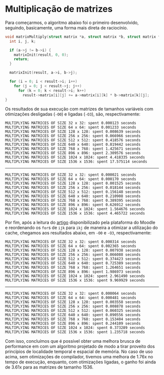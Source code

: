 # Multiplicação de matrizes

Para começarmos, o algoritmo abaixo foi o primeiro desenvolvido, seguindo,
basicamente, uma forma mais direta de raciocínio.

```c
void matrixMultiply(struct matrix *a, struct matrix *b, struct matrix *result) {
  int i, j, k;

  if (a->j != b->i) {
    matrixInit(result, 0, 0);
    return;
  }

  matrixInit(result, a->i, b->j);

  for (i = 0; i < result->i; i++)
    for (j = 0; j < result->j; j++)
      for (k = 0; k < result->i; k++)
        result->matrix[i][j] += a->matrix[i][k] * b->matrix[k][j];
}
```

Os resultados de sua execução com matrizes de tamanhos variáveis com
otimizações desligadas (`-O0`) e ligadas (`-O3`), são, respectivamente:

    MULTIPLYING MATRICES OF SIZE 32 x 32: spent 0.000123 seconds
    MULTIPLYING MATRICES OF SIZE 64 x 64: spent 0.001233 seconds
    MULTIPLYING MATRICES OF SIZE 128 x 128: spent 0.008639 seconds
    MULTIPLYING MATRICES OF SIZE 256 x 256: spent 0.066966 seconds
    MULTIPLYING MATRICES OF SIZE 512 x 512: spent 0.418576 seconds
    MULTIPLYING MATRICES OF SIZE 640 x 640: spent 0.819442 seconds
    MULTIPLYING MATRICES OF SIZE 768 x 768: spent 1.425671 seconds
    MULTIPLYING MATRICES OF SIZE 896 x 896: spent 2.309576 seconds
    MULTIPLYING MATRICES OF SIZE 1024 x 1024: spent 4.418335 seconds
    MULTIPLYING MATRICES OF SIZE 1536 x 1536: spent 17.575114 seconds

---

    MULTIPLYING MATRICES OF SIZE 32 x 32: spent 0.000021 seconds
    MULTIPLYING MATRICES OF SIZE 64 x 64: spent 0.000170 seconds
    MULTIPLYING MATRICES OF SIZE 128 x 128: spent 0.001525 seconds
    MULTIPLYING MATRICES OF SIZE 256 x 256: spent 0.018144 seconds
    MULTIPLYING MATRICES OF SIZE 512 x 512: spent 0.156148 seconds
    MULTIPLYING MATRICES OF SIZE 640 x 640: spent 0.210908 seconds
    MULTIPLYING MATRICES OF SIZE 768 x 768: spent 0.389395 seconds
    MULTIPLYING MATRICES OF SIZE 896 x 896: spent 0.626912 seconds
    MULTIPLYING MATRICES OF SIZE 1024 x 1024: spent 1.564676 seconds
    MULTIPLYING MATRICES OF SIZE 1536 x 1536: spent 4.465722 seconds

Por fim, após a leitura do [artigo](https://software.intel.com/content/www/us/en/develop/articles/putting-your-data-and-code-in-order-optimization-and-memory-part-1.html)
disponibilizado pela plataforma do Moodle e reordenando os `for`s de `ijk`
para `ikj` de maneira a otimizar a utilização do cache, chegamos aos
resultados abaixo, em `-O0` e `-O3`, respectivamente:

    MULTIPLYING MATRICES OF SIZE 32 x 32: spent 0.000314 seconds
    MULTIPLYING MATRICES OF SIZE 64 x 64: spent 0.002365 seconds
    MULTIPLYING MATRICES OF SIZE 128 x 128: spent 0.007938 seconds
    MULTIPLYING MATRICES OF SIZE 256 x 256: spent 0.066088 seconds
    MULTIPLYING MATRICES OF SIZE 512 x 512: spent 0.374423 seconds
    MULTIPLYING MATRICES OF SIZE 640 x 640: spent 0.725389 seconds
    MULTIPLYING MATRICES OF SIZE 768 x 768: spent 1.264651 seconds
    MULTIPLYING MATRICES OF SIZE 896 x 896: spent 1.986973 seconds
    MULTIPLYING MATRICES OF SIZE 1024 x 1024: spent 2.961490 seconds
    MULTIPLYING MATRICES OF SIZE 1536 x 1536: spent 9.969929 seconds

---

    MULTIPLYING MATRICES OF SIZE 32 x 32: spent 0.000064 seconds
    MULTIPLYING MATRICES OF SIZE 64 x 64: spent 0.000481 seconds
    MULTIPLYING MATRICES OF SIZE 128 x 128: spent 0.003558 seconds
    MULTIPLYING MATRICES OF SIZE 256 x 256: spent 0.008878 seconds
    MULTIPLYING MATRICES OF SIZE 512 x 512: spent 0.060325 seconds
    MULTIPLYING MATRICES OF SIZE 640 x 640: spent 0.090556 seconds
    MULTIPLYING MATRICES OF SIZE 768 x 768: spent 0.153404 seconds
    MULTIPLYING MATRICES OF SIZE 896 x 896: spent 0.244109 seconds
    MULTIPLYING MATRICES OF SIZE 1024 x 1024: spent 0.373289 seconds
    MULTIPLYING MATRICES OF SIZE 1536 x 1536: spent 1.235718 seconds

Com isso, concluímos que é possível obter uma melhora brusca de performance em
com um algoritmo projetado de modo a tirar proveito dos princípios de localidade
temporal e espacial de memória. No caso de uso acima, sem otimizações de compilador,
tivemos uma melhora de 1.76x no tempo de execução, enquanto, com otimizações ligadas, o
ganho foi ainda de 3.61x para as matrizes de tamanho 1536.
